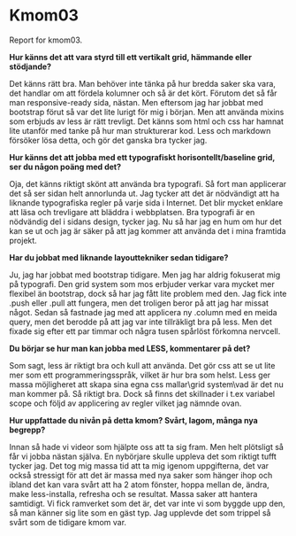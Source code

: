 Kmom03
===============================

Report for kmom03.

**Hur känns det att vara styrd till ett vertikalt grid, hämmande eller stödjande?**

Det känns rätt bra. Man behöver inte tänka på hur bredda saker ska vara, det handlar om att fördela kolumner och så är det kört. Förutom det så får man responsive-ready sida, nästan. Men eftersom jag har jobbat med bootstrap förut så var det lite lurigt för mig i början. Men att använda mixins som erbjuds av less är rätt trevligt. Det känns som html och css har hamnat lite utanför med tanke på hur man strukturerar kod. Less och markdown försöker lösa detta, och gör det ganska bra tycker jag.

**Hur känns det att jobba med ett typografiskt horisontellt/baseline grid, ser du någon poäng med det?**

Oja, det känns riktigt skönt att använda bra typografi. Så fort man applicerar det så ser sidan helt annorlunda ut. Jag tycker att det är nödvändigt att ha liknande typografiska regler på varje sida i Internet. Det blir mycket enklare att läsa och trevligare att bläddra i webbplatsen. Bra typografi är en nödvändig del i sidans design, tycker jag. Nu så har jag en hum om hur det kan se ut och jag är säker på att jag kommer att använda det i mina framtida projekt.

**Har du jobbat med liknande layouttekniker sedan tidigare?**

Ju, jag har jobbat med bootstrap tidigare. Men jag har aldrig fokuserat mig på typografi. Den grid system som mos erbjuder verkar vara mycket mer flexibel än bootstrap, dock så har jag fått lite problem med den. Jag fick inte .push eller .pull att fungera, men det troligen beror på att jag har missat något. Sedan så fastnade jag med att applicera ny .column med en meida query, men det berodde på att jag var inte tillräkligt bra på less. Men det fixade sig efter ett par timmar och några tusen spårlöst förkomna nervcell.

**Du börjar se hur man kan jobba med LESS, kommentarer på det?**

Som sagt, less är riktigt bra och kull att använda. Det gör css att se ut lite mer som ett programmeringsspråk, vilket är hur bra som helst. Less ger massa möjligheret att skapa sina egna css mallar\grid system\vad är det nu man kommer på. Så riktigt bra. Dock så finns det skillnader i t.ex variabel scope och följd av applicering av regler vilket jag nämnde ovan.

**Hur uppfattade du nivån på detta kmom? Svårt, lagom, många nya begrepp?**

Innan så hade vi videor som hjälpte oss att ta sig fram. Men helt plötsligt så får vi jobba nästan själva. En nybörjare skulle uppleva det som riktigt tufft tycker jag. Det tog mig massa tid att ta mig igenom uppgifterna, det var också stressigt för att det är massa med nya saker som hänger ihop och ibland det kan vara svårt att ha 2 atom fönster, hoppa mellan de, ändra, make less-installa, refresha och se resultat. Massa saker att hantera samtidigt. Vi fick ramverket som det är, det var inte vi som byggde upp den, så man känner sig lite som en gäst typ. Jag upplevde det som trippel så svårt som de tidigare kmom var.
